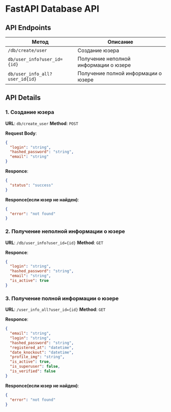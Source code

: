 # FastAPI Database API

## API Endpoints

| Метод                          | Описание                              |
|--------------------------------|---------------------------------------|
| `/db/create/user`              | Создание юзера                        |
| `db/user_info?user_id={id}`    | Получение неполной информации о юзере |
| `db/user_info_all?user_id{id}` | Получение полной информации о юзере   |

## API Details

### 1. Создание юзера
**URL**: `db/create_user`
**Method**: `POST`

**Request Body**:
```json
{
  "login": "string",
  "hashed_password": "string",
  "email": "string"
}
```

**Responce**:
```json
{
  "status": "success"
}
```

**Responce(если юзер не найден)**:
```json
{
  "error": "not found"
}
```

### 2. Получение неполной информации о юзере
**URL**: `/db/user_info?user_id={id}`
**Method**: `GET`

**Responce**:
```json
{
  "login": "string",
  "hashed_password": "string",
  "email": "string",
  "is_active": true
}
```

### 3. Получение полной информации о юзере
**URL**: `/user_info_all?user_id={id}`
**Method**: `GET`

**Responce**:
```json
{
  "email": "string",
  "login": "string",
  "hashed_password": "string",
  "registered_at": "datetime",
  "date_knockout": "datetime",
  "profile_img": "string",
  "is_active": true,
  "is_superuser": false,
  "is_verified": false
}
```

**Responce(если юзер не найден)**:
```json
{
  "error": "not found"
}
```